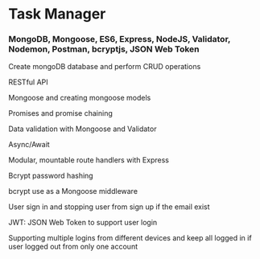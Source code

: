 <h1>Task Manager</h1>

<h3>MongoDB, Mongoose, ES6, Express, NodeJS, Validator, Nodemon, Postman, bcryptjs, JSON Web Token</h3>

<p>Create mongoDB database and perform CRUD operations</p>
<p>RESTful API</p>
<p>Mongoose and creating mongoose models</p>
<p>Promises and promise chaining</p>
<p>Data validation with Mongoose and Validator</p>
<p>Async/Await</p>
<p>Modular, mountable route handlers with Express</p>
<p>Bcrypt password hashing</p>
<p>bcrypt use as a Mongoose middleware</p>
<p>User sign in and stopping user from sign up if the email exist</p>
<p>JWT: JSON Web Token to support user login</p>
<p>Supporting multiple logins from different devices and keep all logged in if user logged out from only one account</p>
